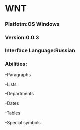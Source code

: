 <h1>WNT</h1>
<h3>Platfotm:OS Windows</h3>
<h3>Version:0.0.3</h3>
<h3>Interface Language:Russian</h3>
<h3>Abilities:</h3>
<p>     -Paragraphs</p>
<p>     -Lists</p>
<p>     -Departments</p>
<p>     -Dates</p>
<p>     -Tables</p>
<p>     -Special symbols</p>
